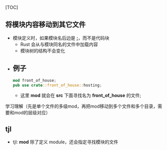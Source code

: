 
[TOC]

## 将模块内容移动到其它文件
- 模块定义时，如果模块名后边是 **;**，而不是代码块
  - Rust 会从与模块同名的文件中加载内容
  - 模块树的结构不会变化
- 例子
  - 
    ```rust
    mod front_of_house;
    pub use crate::front_of_house::hosting;
    ```
  - 这里 **mod** 就会在 **src** 下面寻找名为 **front_of_house** 的文件;

学习理解（先是单个文件的多级mod，再把mod移动到多个文件和多个目录，需要和mod的层级对应）


## tjl
- tjl: **mod** 除了定义 module，还会指定寻找模块的文件